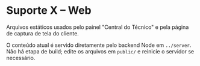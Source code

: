 # Suporte X – Web

Arquivos estáticos usados pelo painel "Central do Técnico" e pela página de captura de tela do cliente.

O conteúdo atual é servido diretamente pelo backend Node em `../server`. Não há etapa de build; edite os arquivos em `public/` e reinicie o servidor se necessário.
